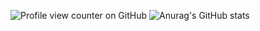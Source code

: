 ![Profile view counter on GitHub](https://komarev.com/ghpvc/?username=JakubKowaI)
![Anurag's GitHub stats](https://github-readme-stats.vercel.app/api?username=JakubKowaI&show_icons=true&theme=transparent)